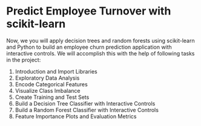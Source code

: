 # Predict Employee Turnover with scikit-learn

Now, we you will apply decision trees and random forests using scikit-learn and Python to build an employee churn prediction application with interactive controls. We will accomplish this with the help of following tasks in the project:

1. Introduction and Import Libraries
2. Exploratory Data Analysis
3. Encode Categorical Features
4. Visualize Class Imbalance
5. Create Training and Test Sets
6. Build a Decision Tree Classifier with Interactive Controls
7. Build a Random Forest Classifier with Interactive Controls
8. Feature Importance Plots and Evaluation Metrics
